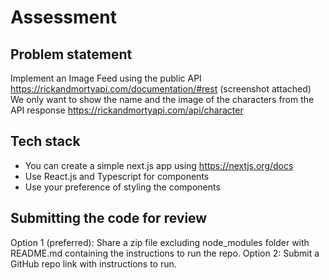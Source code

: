 # Assessment
## Problem statement
Implement an Image Feed using the public API https://rickandmortyapi.com/documentation/#rest (screenshot attached)
We only want to show the name and the image of the characters from the API response https://rickandmortyapi.com/api/character

## Tech stack
- You can create a simple next.js app using https://nextjs.org/docs
- Use React.js and Typescript for components
- Use your preference of styling the components
 

## Submitting the code for review
Option 1 (preferred): Share a zip file excluding node_modules folder with README.md containing the instructions to run the repo.
Option 2:  Submit a GitHub repo link with instructions to run.
